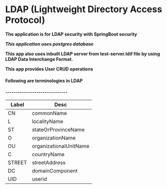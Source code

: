 <h1>LDAP (Lightweight Directory Access Protocol)</h1>

**The application is for LDAP security with SpringBoot security**

**_This application uses postgres database_**

**This app also uses inbuilt LDAP server from test-server.ldif file
by using LDAP Data Interchange Format.**

**This app provides User CRUD operations**

<h4>Following are terminologies in LDAP<h4>
------------------------------
<table>
<thead>
<tr> <th>Label </th>    <th>Desc </th></tr></thead>
<tr><td>CN </td><td>     commonName </td></tr>
<tr><td>L   </td><td>    localityName</td></tr>
<tr><td>ST  </td><td>    stateOrProvinceName</td></tr>
<tr><td>O   </td><td>    organizationName</td></tr>
<tr><td>OU  </td><td>    organizationalUnitName</td></tr>
<tr><td>C   </td><td>    countryName</td></tr>
<tr><td>STREET </td><td>  streetAddress</td></tr>
<tr><td>DC    </td><td>  domainComponent</td></tr>
<tr><td>UID   </td><td>  userid</td></tr>
</table>